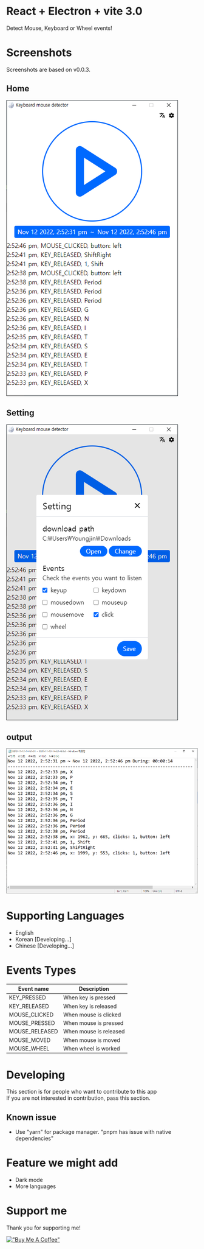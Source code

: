 # React + Electron + vite 3.0
Detect Mouse, Keyboard or Wheel events!

# Screenshots
Screenshots are based on v0.0.3.
## Home
![home](screenshots/home.png)
## Setting
![home](screenshots/setting.png)
## output
![home](screenshots/output.png)

# Supporting Languages
- English
- Korean [Developing...]
- Chinese [Developing...]

# Events Types
| Event name     | Description            |
|----------------|------------------------|
| KEY_PRESSED    | When key is pressed    |
| KEY_RELEASED   | When key is released   |
| MOUSE_CLICKED  | When mouse is clicked  |
| MOUSE_PRESSED  | When mouse is pressed  |
| MOUSE_RELEASED | When mouse is released |
| MOUSE_MOVED    | When mouse is moved    |
| MOUSE_WHEEL    | When wheel is worked   |

# Developing
This section is for people who want to contribute to this app <br>
If you are not interested in contribution, pass this section.
## Known issue
- Use "yarn" for package manager. "pnpm has issue with native dependencies"

# Feature we might add
- Dark mode
- More languages

# Support me
Thank you for supporting me! <br>

[!["Buy Me A Coffee"](https://www.buymeacoffee.com/assets/img/custom_images/orange_img.png)](https://www.buymeacoffee.com/youngjinkwak)

[//]: # (## 옮겨야 할것)
